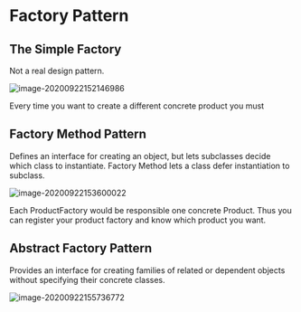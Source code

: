 # Factory Pattern

## The Simple Factory

Not a real design pattern.

![image-20200922152146986](C:\Users\Administrator\AppData\Roaming\Typora\typora-user-images\image-20200922152146986.png)

Every time you want to create a different concrete product you must 



## Factory Method Pattern

Defines an interface for creating an object, but lets subclasses decide which class to instantiate. Factory Method lets a class defer instantiation to subclass.

![image-20200922153600022](C:\Users\Administrator\AppData\Roaming\Typora\typora-user-images\image-20200922153600022.png)

Each ProductFactory would be responsible one concrete Product. Thus you can register your product factory and know which product you want.



## Abstract Factory Pattern

Provides an interface for creating families of related or dependent objects without specifying their concrete classes.

![image-20200922155736772](C:\Users\Administrator\AppData\Roaming\Typora\typora-user-images\image-20200922155736772.png)